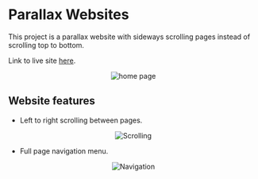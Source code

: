 # Parallax Websites
This project is a parallax website with sideways scrolling pages instead of scrolling top to bottom.

Link to live site [here](https://xalil404.github.io/parallax/).

<p align="center">
<img src="https://res.cloudinary.com/dnbbm9vzi/image/upload/v1734863535/Screenshot_2024-12-22_at_10.28.53_AM_x9ddcm.png" width="auto" height="auto" alt="home page"></p>

## Website features

* Left to right scrolling between pages.
<p align="center">
<img src="media/one.png" width="auto" height="auto" alt="Scrolling"></p>


* Full page navigation menu.
<p align="center">
<img src="https://res.cloudinary.com/dnbbm9vzi/image/upload/v1734863534/Screenshot_2024-12-22_at_10.29.10_AM_cdlitx.png" width="auto" height="auto" alt="Navigation"></p>
